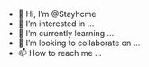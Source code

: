 - 👋 Hi, I’m @Stayhcme
- 👀 I’m interested in ...
- 🌱 I’m currently learning ...
- 💞️ I’m looking to collaborate on ...
- 📫 How to reach me ...

<!---
Stayhcme/Stayhcme is a ✨ special ✨ repository because its `README.md` (this file) appears on your GitHub profile.
You can click the Preview link to take a look at your changes.
--->
